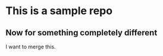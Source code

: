 This is a sample repo
=====================

Now for something completely different
--------------------------------------

I want to merge this.
